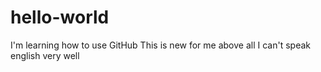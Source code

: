# hello-world
I'm learning how to use GitHub
This is new for me above all I can't speak english very well  
